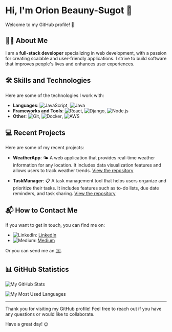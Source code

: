 # Hi, I'm Orion Beauny-Sugot 👋

Welcome to my GitHub profile! 🌟

## 🧑‍💻 About Me

I am a **full-stack developer** specializing in web development, with a passion for creating scalable and user-friendly applications. I strive to build software that improves people's lives and enhances user experiences.

## 🛠️ Skills and Technologies

Here are some of the technologies I work with:

- **Languages**: ![JavaScript](https://img.shields.io/badge/-JavaScript-F7DF1E?style=flat-square&logo=javascript&logoColor=white), ![Java](https://img.shields.io/badge/-Java-F7DF1E?style=flat-square&logo=java&logoColor=white)
- **Frameworks and Tools**: ![React](https://img.shields.io/badge/-React-61DAFB?style=flat-square&logo=react&logoColor=white), ![Django](https://img.shields.io/badge/-Django-092E20?style=flat-square&logo=django&logoColor=white), ![Node.js](https://img.shields.io/badge/-Node.js-339933?style=flat-square&logo=node.js&logoColor=white)
- **Other**: ![Git](https://img.shields.io/badge/-Git-F05033?style=flat-square&logo=git&logoColor=white), ![Docker](https://img.shields.io/badge/-Docker-2496ED?style=flat-square&logo=docker&logoColor=white), ![AWS](https://img.shields.io/badge/-AWS-FF9900?style=flat-square&logo=amazon-aws&logoColor=white)

## 💻 Recent Projects

Here are some of my recent projects:

- **WeatherApp**: 🌤️ A web application that provides real-time weather information for any location. It includes data visualization features and allows users to track weather trends. [View the repository](https://github.com/alexsmith/WeatherApp)

- **TaskManager**: 📋 A task management tool that helps users organize and prioritize their tasks. It includes features such as to-do lists, due date reminders, and task sharing. [View the repository](https://github.com/alexsmith/TaskManager)

## 📬 How to Contact Me

If you want to get in touch, you can find me on:

- ![LinkedIn](https://img.shields.io/badge/-LinkedIn-0077B5?style=flat-square&logo=linkedin&logoColor=white): [LinkedIn](https://www.linkedin.com/in/orion-beauny-sugot)
- ![Medium](https://img.shields.io/badge/-Medium-292929?style=flat-square&logo=medium&logoColor=white): [Medium](https://medium.com/@orion-beauny-sugot)

Or you can send me an [✉️](mailto:orion-beauny-sugot@ik.me).

## 📊 GitHub Statistics

![My GitHub Stats](https://github-readme-stats.vercel.app/api?username=orion-beauny-sugot&show_icons=true&theme=radical)

![My Most Used Languages](https://github-readme-stats.vercel.app/api/top-langs/?username=orion-beauny-sugot&layout=compact&theme=radical)

---

Thank you for visiting my GitHub profile! Feel free to reach out if you have any questions or would like to collaborate.

Have a great day! 🌞
